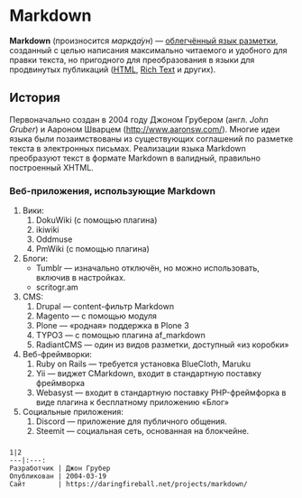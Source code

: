 # Markdown
**Markdown** (произносится *маркда́ун*) — [облегчённый язык разметки](https://ru.wikipedia.org/wiki/%D0%AF%D0%B7%D1%8B%D0%BA_%D1%80%D0%B0%D0%B7%D0%BC%D0%B5%D1%82%D0%BA%D0%B8#Облегчённые_языки_разметки), созданный с целью написания максимально читаемого и удобного для правки текста, но пригодного для преобразования в языки для продвинутых публикаций ([HTML](https://ru.wikipedia.org/wiki/HTML), [Rich Text](https://ru.wikipedia.org/wiki/Rich_Text_Format) и других).
## История
Первоначально создан в 2004 году Джоном Грубером (англ. *John Gruber*) и Аароном Шварцем (<http://www.aaronsw.com/>). Многие идеи языка были позаимствованы из существующих соглашений по разметке текста в электронных письмах. Реализации языка Markdown преобразуют текст в формате Markdown в валидный, правильно построенный XHTML. 
### Веб-приложения, использующие Markdown 
1. Вики: 
    1. DokuWiki (с помощью плагина)
    2. ikiwiki
    3. Oddmuse
    4. PmWiki (с помощью плагина)
2. Блоги: 
    + Tumblr — изначально отключён, но можно использовать, включив в настройках.
    + scritogr.am
3. CMS: 
    1. Drupal — content-фильтр Markdown
    2. Magento — с помощью модуля
    3. Plone — «родная» поддержка в Plone 3
    4. TYPO3 — с помощью плагина af_markdown
    4. RadiantCMS — один из видов разметки, доступный «из коробки»
4. Веб-фреймворки: 
    1. Ruby on Rails — требуется установка BlueCloth, Maruku
    2. Yii — виджет CMarkdown, входит в стандартную поставку фреймворка
    3. Webasyst — входит в стандартную поставку PHP-фреймфорка в виде плагина к бесплатному приложению «Блог»
5. Социальные приложения: 
    1. Discord — приложение для публичного общения.
    2. Steemit — социальная сеть, основанная на блокчейне.
###
    1|2
    ---|:---:
    Разработчик | Джон Грубер
    Опубликован | 2004-03-19
    Сайт        | https://daringfireball.net/projects/markdown/
####
